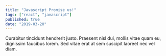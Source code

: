 ```yaml
---
title: "Javascript Promise us!"
tags: ["react", "javascript"]
published: true
date: "2019-03-20"
---
```


Curabitur tincidunt hendrerit justo. Praesent nisl dui, mollis vitae quam eu, dignissim faucibus lorem. Sed vitae erat at sem suscipit laoreet nec vel diam.

